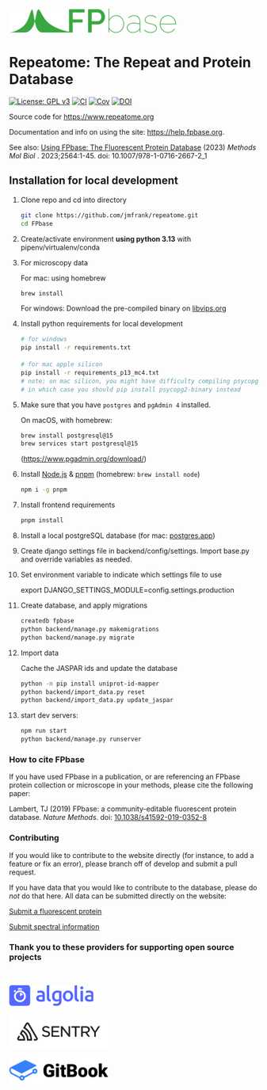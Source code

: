 [![Logo](_resources/logo_green_wide@1x.gif)](https://www.fpbase.org)

# Repeatome: The Repeat and Protein Database

[![License: GPL v3](https://img.shields.io/badge/License-GPLv3-brightgreen.svg)](https://www.gnu.org/licenses/gpl-3.0)
[![CI](https://github.com/tlambert03/FPbase/actions/workflows/ci.yml/badge.svg)](https://github.com/tlambert03/FPbase/actions/workflows/ci.yml)
[![Cov](https://codecov.io/gh/tlambert03/FPbase/branch/main/graph/badge.svg)](https://codecov.io/gh/tlambert03/FPbase)
[![DOI](https://zenodo.org/badge/DOI/10.1038/s41592-019-0352-8.svg)](https://doi.org/10.1038/s41592-019-0352-8)

Source code for <https://www.repeatome.org>

Documentation and info on using the site: <https://help.fpbase.org>.

See also: [Using FPbase: The Fluorescent Protein
Database](https://pubmed.ncbi.nlm.nih.gov/36107335/) (2023) *Methods Mol Biol* .
2023;2564:1-45. doi: 10.1007/978-1-0716-2667-2_1

## Installation for local development

1. Clone repo and cd into directory

    ```bash
    git clone https://github.com/jmfrank/repeatome.git
    cd FPbase
    ```

1. Create/activate environment **using python 3.13** with pipenv/virtualenv/conda

1. For microscopy data

    For mac: using homebrew
    ```bash
    brew install
    ```
    For windows: 
    Download the pre-compiled binary on [libvips.org](https://www.libvips.org/)

1. Install python requirements for local development

    ```bash
    # for windows 
    pip install -r requirements.txt

    # for mac apple silicon 
    pip install -r requirements_p13_mc4.txt
    # note: on mac silicon, you might have difficulty compiling psycopg2
    # in which case you should pip install psycopg2-binary instead

    ```

1. Make sure that you have `postgres` and `pgAdmin 4` installed.

   On macOS, with homebrew:

   ```sh
   brew install postgresql@15
   brew services start postgresql@15
   ```

   (https://www.pgadmin.org/download/)

1. Install [Node.js](https://nodejs.org/en/) & [pnpm](https://pnpm.js.org/en/) (homebrew: `brew install node`)

    ```bash
    npm i -g pnpm
    ```

1. Install frontend requirements

    ```bash
    pnpm install
    ```

1. Install a local postgreSQL database (for mac: [postgres.app](https://postgresapp.com/))

1. Create django settings file in backend/config/settings. Import base.py and override variables as needed.

1. Set environment variable to indicate which settings file to use

    export DJANGO_SETTINGS_MODULE=config.settings.production

1. Create database, and apply migrations

    ```bash
    createdb fpbase
    python backend/manage.py makemigrations
    python backend/manage.py migrate
    ```

1. Import data

    Cache the JASPAR ids and update the database



    ```bash
    python -m pip install uniprot-id-mapper
    python backend/import_data.py reset
    python backend/import_data.py update_jaspar
    
    ```

1. start dev servers:

    ```bash
    npm run start
    python backend/manage.py runserver
    ```

### How to cite FPbase

If you have used FPbase in a publication, or are referencing an FPbase protein
collection or microscope in your methods, please cite the following paper:

Lambert, TJ (2019) FPbase: a community-editable fluorescent protein database.
*Nature Methods*. doi:
[10.1038/s41592-019-0352-8](https://doi.org/10.1038/s41592-019-0352-8)

### Contributing

If you would like to contribute to the website directly (for instance, to add a
feature or fix an error), please branch off of develop and submit a pull
request.

If you have data that you would like to contribute to the database, please do
*not* do that here.  All data can be submitted directly on the website:

[Submit a fluorescent protein](https://www.fpbase.org/submit/)

[Submit spectral information](https://www.fpbase.org/spectra/submit/)

### Thank you to these providers for supporting open source projects

<br/>

[<img src="backend/proteins/static/images/logo-algolia-nebula-blue-full.svg"
width="170">](https://www.algolia.com/)

[<img src="_resources/sentry-logo-black.svg"
width="200">](https://sentry.io/)

[<img src="_resources/gitbook_avatar-rectangle.png"
width="200">](https://www.gitbook.com/)
